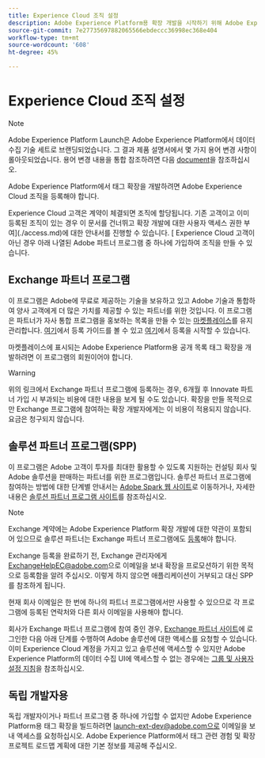```yaml
---
title: Experience Cloud 조직 설정
description: Adobe Experience Platform용 확장 개발을 시작하기 위해 Adobe Experience Cloud 조직을 등록하는 방법을 알아봅니다.
source-git-commit: 7e27735697882065566ebdeccc36998ec368e404
workflow-type: tm+mt
source-wordcount: '608'
ht-degree: 45%

---
```


# Experience Cloud 조직 설정

>[!NOTE]
>
>Adobe Experience Platform Launch은 Adobe Experience Platform에서 데이터 수집 기술 세트로 브랜딩되었습니다. 그 결과 제품 설명서에서 몇 가지 용어 변경 사항이 롤아웃되었습니다. 용어 변경 내용을 통합 참조하려면 다음 [document](../../term-updates.md)을 참조하십시오.

Adobe Experience Platform에서 태그 확장을 개발하려면 Adobe Experience Cloud 조직을 등록해야 합니다.

Experience Cloud 고객은 계약이 체결되면 조직에 할당됩니다. 기존 고객이고 이미 등록된 조직이 있는 경우 이 문서를 건너뛰고 확장 개발에 대한 사용자 액세스 권한 부여](./access.md)에 대한 안내서를 진행할 수 있습니다. [ Experience Cloud 고객이 아닌 경우 아래 나열된 Adobe 파트너 프로그램 중 하나에 가입하여 조직을 만들 수 있습니다.

## Exchange 파트너 프로그램

이 프로그램은 Adobe에 무료로 제공하는 기술을 보유하고 있고 Adobe 기술과 통합하여 양사 고객에게 더 많은 가치를 제공할 수 있는 파트너를 위한 것입니다. 이 프로그램은 파트너가 자사 통합 프로그램을 홍보하는 목록을 만들 수 있는 [마켓플레이스](https://www.adobeexchange.com/experiencecloud.html)를 유지 관리합니다. [여기](https://partners.adobe.com/exchangeprogram/experiencecloud/reg-guide.html)에서 등록 가이드를 볼 수 있고 [여기](https://partners.adobe.com/exchangeprogram/experiencecloud/prereg.html)에서 등록을 시작할 수 있습니다.

마켓플레이스에 표시되는 Adobe Experience Platform용 공개 목록 태그 확장을 개발하려면 이 프로그램의 회원이어야 합니다.

>[!WARNING]
>
>위의 링크에서 Exchange 파트너 프로그램에 등록하는 경우, 6개월 후 Innovate 파트너 가입 시 부과되는 비용에 대한 내용을 보게 될 수도 있습니다. 확장을 만들 목적으로만 Exchange 프로그램에 참여하는 확장 개발자에게는 이 비용이 적용되지 않습니다. 요금은 청구되지 않습니다.

## 솔루션 파트너 프로그램(SPP)

이 프로그램은 Adobe 고객이 투자를 최대한 활용할 수 있도록 지원하는 컨설팅 회사 및 Adobe 솔루션을 판매하는 파트너를 위한 프로그램입니다. 솔루션 파트너 프로그램에 참여하는 방법에 대한 단계별 안내서는 [Adobe Spark 웹 사이트](https://spark.adobe.com/page/7PKZzIJJjkcDd/)로 이동하거나, 자세한 내용은 [솔루션 파트너 프로그램 사이트](https://solutionpartners.adobe.com/home.html)를 참조하십시오.

>[!NOTE]
>
>Exchange 계약에는 Adobe Experience Platform 확장 개발에 대한 약관이 포함되어 있으므로 솔루션 파트너는 Exchange 파트너 프로그램에도 [등록](https://partners.adobe.com/exchangeprogram/experiencecloud/prereg.html)해야 합니다.
>
>Exchange 등록을 완료하기 전, Exchange 관리자에게 <ExchangeHelpEC@adobe.com>으로 이메일을 보내 확장을 프로모션하기 위한 목적으로 등록함을 알려 주십시오. 이렇게 하지 않으면 애플리케이션이 거부되고 대신 SPP를 참조하게 됩니다.
>
>현재 회사 이메일은 한 번에 하나의 파트너 프로그램에서만 사용할 수 있으므로 각 프로그램에 등록된 연락처와 다른 회사 이메일을 사용해야 합니다.

회사가 Exchange 파트너 프로그램에 참여 중인 경우, [Exchange 파트너 사이트](https://partners.adobe.com/exchangeprogram/experiencecloud)에 로그인한 다음 아래 단계를 수행하여 Adobe 솔루션에 대한 액세스를 요청할 수 있습니다. 이미 Experience Cloud 계정을 가지고 있고 솔루션에 액세스할 수 있지만 Adobe Experience Platform의 데이터 수집 UI에 액세스할 수 없는 경우에는 [그룹 및 사용자 설정 지침](../../ui/administration/user-permissions.md)을 참조하십시오.

## 독립 개발자용

독립 개발자이거나 파트너 프로그램 중 하나에 가입할 수 없지만 Adobe Experience Platform용 태그 확장을 빌드하려면 launch-ext-dev@adobe.com으로 이메일을 보내 액세스를 요청하십시오. Adobe Experience Platform에서 태그 관련 경험 및 확장 프로젝트 로드맵 계획에 대한 기본 정보를 제공해 주십시오.
